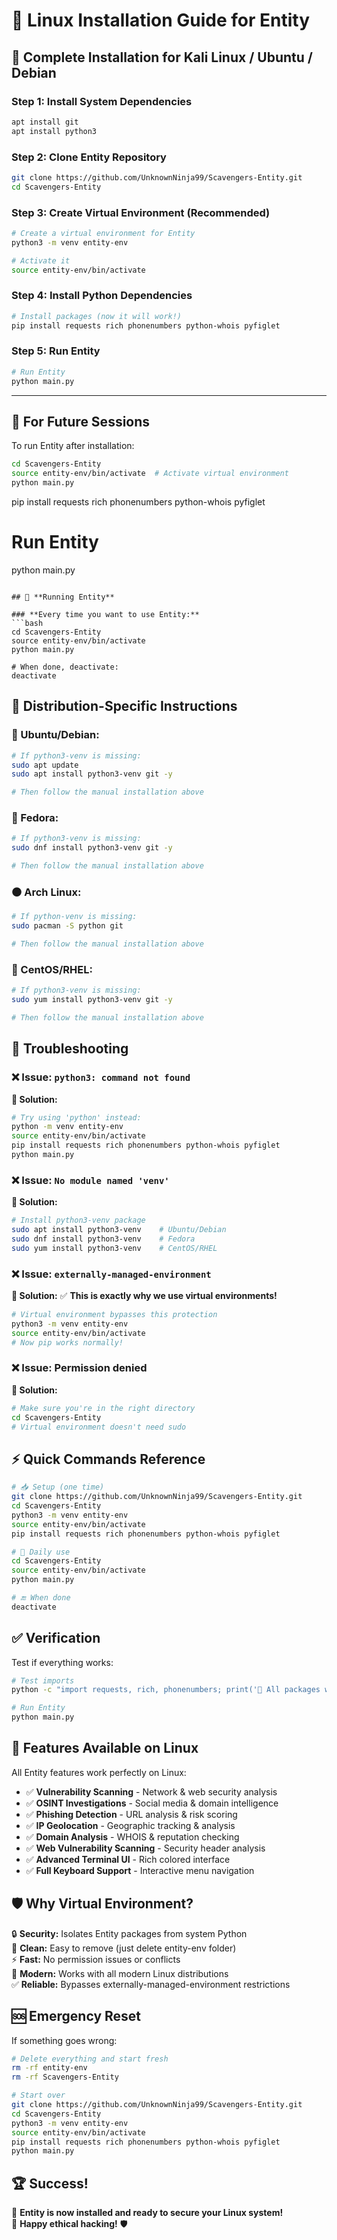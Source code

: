 # 🐧 Linux Installation Guide for Entity

## 🚀 **Complete Installation for Kali Linux / Ubuntu / Debian**

### **Step 1: Install System Dependencies**
```bash
apt install git
apt install python3
```

### **Step 2: Clone Entity Repository**
```bash
git clone https://github.com/UnknownNinja99/Scavengers-Entity.git
cd Scavengers-Entity
```

### **Step 3: Create Virtual Environment (Recommended)**
```bash
# Create a virtual environment for Entity
python3 -m venv entity-env

# Activate it
source entity-env/bin/activate
```

### **Step 4: Install Python Dependencies**
```bash
# Install packages (now it will work!)
pip install requests rich phonenumbers python-whois pyfiglet
```

### **Step 5: Run Entity**
```bash
# Run Entity
python main.py
```

---

## 🔄 **For Future Sessions**

To run Entity after installation:
```bash
cd Scavengers-Entity
source entity-env/bin/activate  # Activate virtual environment
python main.py
```
pip install requests rich phonenumbers python-whois pyfiglet

# Run Entity
python main.py
```

## 🎯 **Running Entity**

### **Every time you want to use Entity:**
```bash
cd Scavengers-Entity
source entity-env/bin/activate
python main.py

# When done, deactivate:
deactivate
```

## 🎨 **Distribution-Specific Instructions**

### **🔶 Ubuntu/Debian:**
```bash
# If python3-venv is missing:
sudo apt update
sudo apt install python3-venv git -y

# Then follow the manual installation above
```

### **🔷 Fedora:**
```bash
# If python3-venv is missing:
sudo dnf install python3-venv git -y

# Then follow the manual installation above
```

### **⚫ Arch Linux:**
```bash
# If python-venv is missing:
sudo pacman -S python git

# Then follow the manual installation above
```

### **🔴 CentOS/RHEL:**
```bash
# If python3-venv is missing:
sudo yum install python3-venv git -y

# Then follow the manual installation above
```

## 🔧 **Troubleshooting**

### **❌ Issue: `python3: command not found`**
**🔧 Solution:**
```bash
# Try using 'python' instead:
python -m venv entity-env
source entity-env/bin/activate
pip install requests rich phonenumbers python-whois pyfiglet
python main.py
```

### **❌ Issue: `No module named 'venv'`**
**🔧 Solution:**
```bash
# Install python3-venv package
sudo apt install python3-venv    # Ubuntu/Debian
sudo dnf install python3-venv    # Fedora  
sudo yum install python3-venv    # CentOS/RHEL
```

### **❌ Issue: `externally-managed-environment`**
**🔧 Solution:** ✅ **This is exactly why we use virtual environments!**
```bash
# Virtual environment bypasses this protection
python3 -m venv entity-env
source entity-env/bin/activate
# Now pip works normally!
```

### **❌ Issue: Permission denied**
**🔧 Solution:**
```bash
# Make sure you're in the right directory
cd Scavengers-Entity
# Virtual environment doesn't need sudo
```

## ⚡ **Quick Commands Reference**

```bash
# 📥 Setup (one time)
git clone https://github.com/UnknownNinja99/Scavengers-Entity.git
cd Scavengers-Entity
python3 -m venv entity-env
source entity-env/bin/activate
pip install requests rich phonenumbers python-whois pyfiglet

# 🚀 Daily use
cd Scavengers-Entity
source entity-env/bin/activate
python main.py

# 🔚 When done
deactivate
```

## ✅ **Verification**

Test if everything works:
```bash
# Test imports
python -c "import requests, rich, phonenumbers; print('🎉 All packages working!')"

# Run Entity
python main.py
```

## 🎯 **Features Available on Linux**

All Entity features work perfectly on Linux:
- ✅ **Vulnerability Scanning** - Network & web security analysis
- ✅ **OSINT Investigations** - Social media & domain intelligence  
- ✅ **Phishing Detection** - URL analysis & risk scoring
- ✅ **IP Geolocation** - Geographic tracking & analysis
- ✅ **Domain Analysis** - WHOIS & reputation checking
- ✅ **Web Vulnerability Scanning** - Security header analysis
- ✅ **Advanced Terminal UI** - Rich colored interface
- ✅ **Full Keyboard Support** - Interactive menu navigation

## 🛡️ **Why Virtual Environment?**

🔒 **Security:** Isolates Entity packages from system Python  
🧹 **Clean:** Easy to remove (just delete entity-env folder)  
⚡ **Fast:** No permission issues or conflicts  
🎯 **Modern:** Works with all modern Linux distributions  
✅ **Reliable:** Bypasses externally-managed-environment restrictions

## 🆘 **Emergency Reset**

If something goes wrong:
```bash
# Delete everything and start fresh
rm -rf entity-env
rm -rf Scavengers-Entity

# Start over
git clone https://github.com/UnknownNinja99/Scavengers-Entity.git
cd Scavengers-Entity
python3 -m venv entity-env
source entity-env/bin/activate
pip install requests rich phonenumbers python-whois pyfiglet
python main.py
```

## 🏆 **Success!**

🎉 **Entity is now installed and ready to secure your Linux system!**  
🚀 **Happy ethical hacking!** 🛡️

